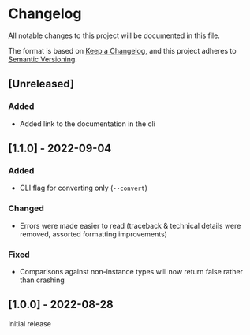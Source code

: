 # Changelog

All notable changes to this project will be documented in this file.

The format is based on [Keep a Changelog](https://keepachangelog.com/en/1.0.0/),
and this project adheres to [Semantic Versioning](https://semver.org/spec/v2.0.0.html).

## [Unreleased]

### Added

- Added link to the documentation in the cli

## [1.1.0] - 2022-09-04

### Added

- CLI flag for converting only (`--convert`)

### Changed

- Errors were made easier to read (traceback & technical details were removed, assorted formatting improvements)

### Fixed

- Comparisons against non-instance types will now return false rather than crashing

## [1.0.0] - 2022-08-28

Initial release
